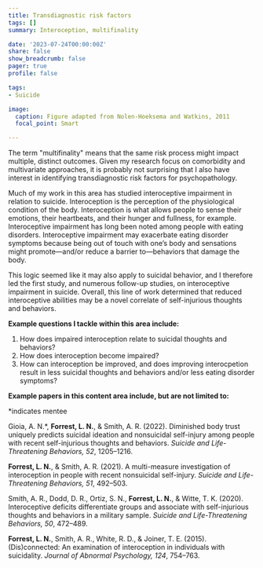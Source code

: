 ```yaml
---
title: Transdiagnostic risk factors
tags: []
summary: Interoception, multifinality

date: '2023-07-24T00:00:00Z'
share: false
show_breadcrumb: false
pager: true
profile: false

tags:
- Suicide

image:
  caption: Figure adapted from Nolen-Hoeksema and Watkins, 2011
  focal_point: Smart

---
```


The term "multifinality" means that the same risk process might impact multiple, distinct outcomes. Given my research focus on comorbidity and multivariate approaches, it is probably not surprising that I also have interest in identifying transdiagnostic risk factors for psychopathology. 

Much of my work in this area has studied interoceptive impairment in relation to suicide.  Interoception is the perception of the physiological condition of the body. Interoception is what allows people to sense their emotions, their heartbeats, and their hunger and fullness, for example. Interoceptive impairment has long been noted among people with eating disorders. Interoceptive impairment may exacerbate eating disorder symptoms because being out of touch with one’s body and sensations might promote—and/or reduce a barrier to—behaviors that damage the body. 

This logic seemed like it may also apply to suicidal behavior, and I therefore led the first study, and numerous follow-up studies, on interoceptive impairment in suicide. Overall, this line of work determined that reduced interoceptive abilities may be a novel correlate of self-injurious
thoughts and behaviors.

**Example questions I tackle within this area include:**
1. How does impaired interoception relate to suicidal thoughts and behaviors?
2. How does interoception become impaired?
3. How can interoception be improved, and does improving interocpetion result in less suicidal thoughts and behaviors and/or less eating disorder symptoms?

**Example papers in this content area include, but are not limited to:**

*indicates mentee

Gioia, A. N.*, **Forrest, L. N.**, & Smith, A. R. (2022). Diminished body trust uniquely predicts suicidal ideation and nonsuicidal self-injury among people with recent self-injurious thoughts and behaviors. *Suicide and Life-Threatening Behaviors, 52*, 1205–1216. 

**Forrest, L. N.**, & Smith, A. R. (2021). A multi-measure investigation of interoception in people with recent nonsuicidal self-injury. *Suicide and Life-Threatening Behaviors, 51*, 492–503.

Smith, A. R., Dodd, D. R., Ortiz, S. N., **Forrest, L. N.**, & Witte, T. K. (2020). Interoceptive deficits differentiate groups and associate with self-injurious thoughts and behaviors in a military sample. *Suicide and Life-Threatening Behaviors, 50*, 472–489.

**Forrest, L. N.**, Smith, A. R., White, R. D., & Joiner, T. E. (2015). (Dis)connected: An examination of interoception in individuals with suicidality. *Journal of Abnormal Psychology, 124*, 754–763.